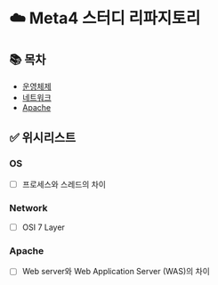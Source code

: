 # ☁️ Meta4 스터디 리파지토리

## 📚 목차
- [운영체제](https://github.com/met-4/study/tree/main/OS)
- [네트워크](https://github.com/met-4/study/tree/main/Network)
- [Apache](https://github.com/met-4/study/tree/main/Apache)

## ✅ 위시리스트
### OS
- [ ] 프로세스와 스레드의 차이

### Network
- [ ] OSI 7 Layer

### Apache
- [ ] Web server와 Web Application Server (WAS)의 차이
